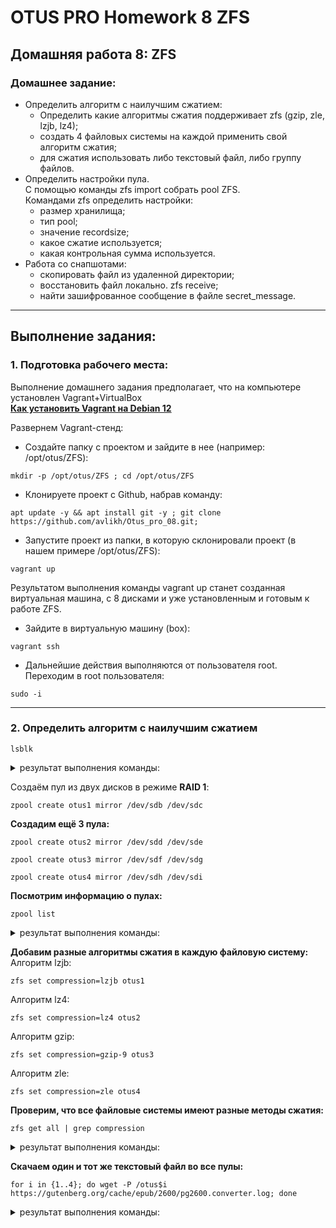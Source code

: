 # OTUS PRO Homework 8 ZFS

## Домашняя работа 8: ZFS

### Домашнее задание:
   - Определить алгоритм с наилучшим сжатием:
     - Определить какие алгоритмы сжатия поддерживает zfs (gzip, zle, lzjb, lz4);
     - создать 4 файловых системы на каждой применить свой алгоритм сжатия;
     - для сжатия использовать либо текстовый файл, либо группу файлов.
   - Определить настройки пула.  
     С помощью команды zfs import собрать pool ZFS.  
     Командами zfs определить настройки:
      - размер хранилища;
      - тип pool;
      - значение recordsize;
      - какое сжатие используется;
      - какая контрольная сумма используется.
   - Работа со снапшотами:
     - скопировать файл из удаленной директории;
     - восстановить файл локально. zfs receive;
     - найти зашифрованное сообщение в файле secret_message.
---
## Выполнение задания:
### 1. Подготовка рабочего места:
Выполнение домашнего задания предполагает, что на компьютере установлен Vagrant+VirtualBox   
**[Как установить Vagrant на Debian 12](https://github.com/avlikh/Install_Vagrant_Debian12/blob/main/README.md)**   

Развернем Vagrant-стенд:
  - Создайте папку с проектом и зайдите в нее (например: /opt/otus/ZFS):
```
mkdir -p /opt/otus/ZFS ; cd /opt/otus/ZFS
```
  - Клонируете проект с Github, набрав команду:
```
apt update -y && apt install git -y ; git clone https://github.com/avlikh/Otus_pro_08.git;
```
  - Запустите проект из папки, в которую склонировали проект (в нашем примере /opt/otus/ZFS):
```
vagrant up
```
Результатом выполнения команды vagrant up станет созданная виртуальная машина, с 8 дисками и уже установленным и готовым к работе ZFS.   
  - Зайдите в виртуальную машину (box):
```
vagrant ssh
```
  - Дальнейшие действия выполняются от пользователя root. Переходим в root пользователя:
```
sudo -i
```
---
### 2. Определить алгоритм с наилучшим сжатием

`lsblk`
<details>
<summary> результат выполнения команды: </summary>

```
NAME   MAJ:MIN RM  SIZE RO TYPE MOUNTPOINT
sda      8:0    0   40G  0 disk
└─sda1   8:1    0   40G  0 part /
sdb      8:16   0  512M  0 disk
sdc      8:32   0  512M  0 disk
sdd      8:48   0  512M  0 disk
sde      8:64   0  512M  0 disk
sdf      8:80   0  512M  0 disk
sdg      8:96   0  512M  0 disk
sdh      8:112  0  512M  0 disk
sdi      8:128  0  512M  0 disk
```
</details>

Создаём пул из двух дисков в режиме **RAID 1**:
```
zpool create otus1 mirror /dev/sdb /dev/sdc
```

**Создадим ещё 3 пула:**
```
zpool create otus2 mirror /dev/sdd /dev/sde
```
```
zpool create otus3 mirror /dev/sdf /dev/sdg
```
```
zpool create otus4 mirror /dev/sdh /dev/sdi
```

**Посмотрим информацию о пулах:**
```
zpool list
```
<details>
<summary> результат выполнения команды: </summary>

```
NAME    SIZE  ALLOC   FREE  CKPOINT  EXPANDSZ   FRAG    CAP  DEDUP    HEALTH  ALTROOT
otus1   480M  91.5K   480M        -         -     0%     0%  1.00x    ONLINE  -
otus2   480M   106K   480M        -         -     0%     0%  1.00x    ONLINE  -
otus3   480M   106K   480M        -         -     0%     0%  1.00x    ONLINE  -
otus4   480M   106K   480M        -         -     0%     0%  1.00x    ONLINE  -
```
</details>

**Добавим разные алгоритмы сжатия в каждую файловую систему:**   
Алгоритм lzjb: 
```
zfs set compression=lzjb otus1
```
Алгоритм lz4:
```
zfs set compression=lz4 otus2
```
Алгоритм gzip:
```
zfs set compression=gzip-9 otus3
```
Алгоритм zle:
```
zfs set compression=zle otus4
```

**Проверим, что все файловые системы имеют разные методы сжатия:**
```
zfs get all | grep compression
```
<details>
<summary> результат выполнения команды: </summary>

```
otus1  compression           lzjb                   local
otus2  compression           lz4                    local
otus3  compression           gzip-9                 local
otus4  compression           zle                    local
```
</details>

**Скачаем один и тот же текстовый файл во все пулы:**
```
for i in {1..4}; do wget -P /otus$i https://gutenberg.org/cache/epub/2600/pg2600.converter.log; done
```
<details>
<summary> результат выполнения команды: </summary>

```
--2024-11-18 16:43:59--  https://gutenberg.org/cache/epub/2600/pg2600.converter.log
Resolving gutenberg.org (gutenberg.org)... 152.19.134.47, 2610:28:3090:3000:0:bad:cafe:47
Connecting to gutenberg.org (gutenberg.org)|152.19.134.47|:443... connected.
HTTP request sent, awaiting response... 200 OK
Length: 41098441 (39M) [text/plain]
Saving to: ‘/otus1/pg2600.converter.log’

100%[==================================================================================================================================================================================>] 41,098,441  1.23MB/s   in 22s

2024-11-18 16:44:23 (1.76 MB/s) - ‘/otus1/pg2600.converter.log’ saved [41098441/41098441]

--2024-11-18 16:44:23--  https://gutenberg.org/cache/epub/2600/pg2600.converter.log
Resolving gutenberg.org (gutenberg.org)... 152.19.134.47, 2610:28:3090:3000:0:bad:cafe:47
Connecting to gutenberg.org (gutenberg.org)|152.19.134.47|:443... connected.
HTTP request sent, awaiting response... 200 OK
Length: 41098441 (39M) [text/plain]
Saving to: ‘/otus2/pg2600.converter.log’

100%[==================================================================================================================================================================================>] 41,098,441  2.66MB/s   in 22s

2024-11-18 16:44:45 (1.82 MB/s) - ‘/otus2/pg2600.converter.log’ saved [41098441/41098441]

--2024-11-18 16:44:45--  https://gutenberg.org/cache/epub/2600/pg2600.converter.log
Resolving gutenberg.org (gutenberg.org)... 152.19.134.47, 2610:28:3090:3000:0:bad:cafe:47
Connecting to gutenberg.org (gutenberg.org)|152.19.134.47|:443... connected.
HTTP request sent, awaiting response... 200 OK
Length: 41098441 (39M) [text/plain]
Saving to: ‘/otus3/pg2600.converter.log’

100%[==================================================================================================================================================================================>] 41,098,441  1.48MB/s   in 32s

2024-11-18 16:45:17 (1.23 MB/s) - ‘/otus3/pg2600.converter.log’ saved [41098441/41098441]

--2024-11-18 16:45:17--  https://gutenberg.org/cache/epub/2600/pg2600.converter.log
Resolving gutenberg.org (gutenberg.org)... 152.19.134.47, 2610:28:3090:3000:0:bad:cafe:47
Connecting to gutenberg.org (gutenberg.org)|152.19.134.47|:443... connected.
HTTP request sent, awaiting response... 200 OK
Length: 41098441 (39M) [text/plain]
Saving to: ‘/otus4/pg2600.converter.log’

100%[==================================================================================================================================================================================>] 41,098,441  2.00MB/s   in 21s

2024-11-18 16:45:39 (1.83 MB/s) - ‘/otus4/pg2600.converter.log’ saved [41098441/41098441]
```
</details>

